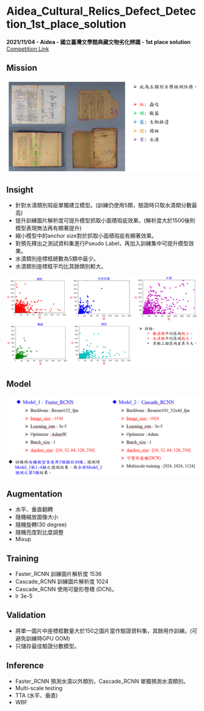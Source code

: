 # Aidea_Cultural_Relics_Defect_Detection_1st_place_solution
**2021/11/04 - Aidea - 國立臺灣文學館典藏文物劣化辨識 - 1st place solution**  
[Competition Link](https://aidea-web.tw/topic/fbbb5b7e-4dc8-4827-974f-51a1ee725012)  

## Mission
![image](https://github.com/RichardLiu083/Aidea_Cultural_Relics_Defect_Detection_1st-place/blob/main/img/Mission.png)

## Insight
- 針對水漬類別瑕疵單獨建立模型。(訓練仍使用5類，驗證時只取水漬類分數最高)
- 提升訓練圖片解析度可提升模型抓取小面積瑕疵效果。(解析度大於1500後則模型表現無法再有顯著提升)
- 縮小模型中的anchor size對於抓取小面積瑕疵有顯著效果。
- 對預先釋出之測試資料集進行Pseudo Label，再加入訓練集中可提升模型效果。
- 水漬類別座標框總數為5類中最少。
- 水漬類別座標框平均比其餘類別較大。
<img src="https://github.com/RichardLiu083/Aidea_Cultural_Relics_Defect_Detection_1st-place/blob/main/img/Bbox_size.png" width="700">

## Model
<img src="https://github.com/RichardLiu083/Aidea_Cultural_Relics_Defect_Detection_1st-place/blob/main/img/Model.png" width="700">

## Augmentation
- 水平、垂直翻轉
- 隨機縮放圖像大小
- 隨機旋轉(30 degree)
- 隨機亮度對比度調整
- Mixup

## Training
- Faster_RCNN 訓練圖片解析度 1536
- Cascade_RCNN 訓練圖片解析度 1024
- Cascade_RCNN 使用可變形卷積 (DCN)。
- lr 3e-5

## Validation
- 將單一圖片中座標框數量大於150之圖片當作驗證資料集，其餘用作訓練。(可避免訓練時GPU OOM)
- 只儲存最佳驗證分數模型。

## Inference
- Faster_RCNN 預測水漬以外類別，Cascade_RCNN 單獨預測水漬類別。
- Multi-scale testing
- TTA (水平、垂直)
- WBF
